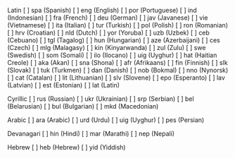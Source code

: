 Latin
[ ] spa (Spanish)
[ ] eng (English)
[ ] por (Portuguese)
[ ] ind (Indonesian)
[ ] fra (French)
[ ] deu (German)
[ ] jav (Javanese)
[ ] vie (Vietnamese)
[ ] ita (Italian)
[ ] tur (Turkish)
[ ] pol (Polish)
[ ] ron (Romanian)
[ ] hrv (Croatian)
[ ] nld (Dutch)
[ ] yor (Yoruba)
[ ] uzb (Uzbek)
[ ] ceb (Cebuano)
[ ] tgl (Tagalog)
[ ] hun (Hungarian)
[ ] aze (Azerbaijani)
[ ] ces (Czech)
[ ] mlg (Malagasy)
[ ] kin (Kinyarwanda)
[ ] zul (Zulu)
[ ] swe (Swedish)
[ ] som (Somali)
[ ] ilo (Ilocano)
[ ] uig (Uyghur)
[ ] hat (Haitian Creole)
[ ] aka (Akan)
[ ] sna (Shona)
[ ] afr (Afrikaans)
[ ] fin (Finnish)
[ ] slk (Slovak)
[ ] tuk (Turkmen)
[ ] dan (Danish)
[ ] nob (Bokmal)
[ ] nno (Nynorsk)
[ ] cat (Catalan)
[ ] lit (Lithuanian)
[ ] slv (Slovene)
[ ] epo (Esperanto)
[ ] lav (Latvian)
[ ] est (Estonian)
[ ] lat (Latin)

Cyrillic
[ ] rus (Russian)
[ ] ukr (Ukrainian)
[ ] srp (Serbian)
[ ] bel (Belarusian)
[ ] bul (Bulgarian)
[ ] mkd (Macedonian)

Arabic
[ ] ara (Arabic)
[ ] urd (Urdu)
[ ] uig (Uyghur)
[ ] pes (Persian)

Devanagari
[ ] hin (Hindi)
[ ] mar (Marathi)
[ ] nep (Nepali)

Hebrew
[ ] heb (Hebrew)
[ ] yid (Yiddish)
